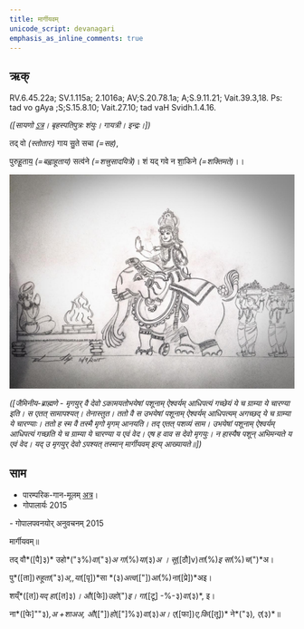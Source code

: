 ```yaml
---
title: मार्गीयवम्  
unicode_script: devanagari  
emphasis_as_inline_comments: true
---   
```


## ऋक्

RV.6.45.22a; SV.1.115a; 2.1016a; AV;S.20.78.1a; A;S.9.11.21; Vait.39.3,18. Ps: tad vo gAya ;S;S.15.8.10; Vait.27.10; tad vaH Svidh.1.4.16.

*([सायणो [ऽत्र](https://archive.org/stream/RgVedaWithSayanasCommentaryPart3/rv_sayanabhasya_part3#page/n242/mode/1up&sa=D&ust=1542425956182000)। बृहस्पतिपुत्रः शंयुः। गायत्री। इन्द्रः।])*

तद् वो *(स्तोतारः)* गाय सु॒ते सचा *(=सह)*,

पुरुहू॒ताय॒ *(=बह्वाहूताय)* सत्व॑ने *(=शत्त्रुसादयित्रे)*। शं यद् गवे न शा॒किने *(=शक्तिमते)*।।

![](../images/indra-as-maghavAn-followed-by-people-bearing-wealth-moving-towards-a-yajamAna.png)

*([जैमिनीय-ब्राह्मणे - मृगयुर् वै देवो ऽकामयतोभयेषां पशूनाम् ऐश्वर्यम् आधिपत्यं गच्छेयं ये च ग्राम्या ये चारण्या इति। स एतत् सामापश्यत्। तेनास्तुत। ततो वै स उभयेषां पशूनाम् ऐश्वर्यम् आधिपत्यम् अगच्छद् ये च ग्राम्या ये चारण्याः। ततो ह स्म वै तस्मै मृगो मृगम् आनयति। तद् एतत् पशव्यं साम। उभयेषां पशूनाम् ऐश्वर्यम् आधिपत्यं गच्छति ये च ग्राम्या ये चारण्या य एवं वेद। एष ह वाव स देवो मृगयुः। न हास्यैष पशून् अभिमन्यते य एवं वेद। यद् उ मृगयुर् देवो ऽपश्यत् तस्मान् मार्गीयवम् इत्य् आख्यायते॥])*

## साम

- पारम्परिक-गान-मूलम् [अत्र](https://archive.org/stream/sAmaveda-jaiminIya-paravastu-paramparA-docs/VIVAAHA%20UPANAYANA%20SAAMAANI#page/n1/mode/1up&sa=D&ust=1542425956183000)।
- गोपालार्यः 2015  
<div class="audioEmbed" src="https://archive
.org/download/jaiminIya-sAma-gAna-paravastu-tradition-gopAla-2015/mArgIyavam.mp3"></div>
- गोपालपवनयोर् अनुवचनम् 2015  
<div class="audioEmbed" src="https://archive
.org/download/jaiminIya-sAma-gAna-paravastu-tradition-anuvachanam-gopAla-pavana-2015/mArgIyavam.mp3"></div>

मार्गीयवम्॥

तद् वौ*([पै]३)* उहो*("३%)*वा*("३)*अ  गा*(%)*या*(३)*अ । सू*([ठौ]v)*ता*(%)*इ सा*(%)*च*(")*अ।

पु*([ता])*रुहूता*("३)*अ,,या*([पृ])*सा *(३)*अत्व*(["])*आ*(%)*ना*([प्रे])*अइ।

शय्ँ*([त])*यद् हा*([त]३)*। औ*([फे])*उहो*(")*इ। गा*([टू] -%-३)*वा*(३)*, इ।

ना*([फे]""३)*,अ +शाअअ, औ*(["])*हो*(["]%३)*वा*(३)*अ। ए*([फा])*ए,कि*([तू])* ने*("३)*, ए*(३)*॥
